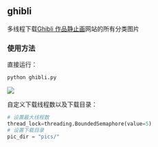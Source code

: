 ## ghibli

多线程下载[Ghibli 作品静止画](http://www.ghibli.jp/works/)网站的所有分类图片

### 使用方法

直接运行：
```sh
python ghibli.py
```

![](screenshot-download.jpg)

自定义下载线程数以及下载目录：
```python
# 设置最大线程数
thread_lock=threading.BoundedSemaphore(value=5)
# 设置下载目录
pic_dir = "pics/"
```
